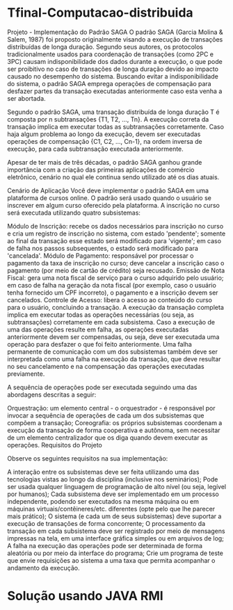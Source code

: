 # Tfinal-Computacao-distribuida

Projeto - Implementação do Padrão SAGA
O padrão SAGA (Garcia Molina & Salem, 1987) foi proposto originalmente visando a execução de transações distribuídas de longa duração. Segundo seus autores, os protocolos tradicionalmente usados para coordenação de transações (como 2PC e 3PC) causam indisponibilidade dos dados durante a execução, o que pode ser proibitivo no caso de transações de longa duração devido ao impacto causado no desempenho do sistema. Buscando evitar a indisponibilidade do sistema, o padrão SAGA emprega operações de compensação para desfazer partes da transação executadas anteriormente caso esta venha a ser abortada.

Segundo o padrão SAGA, uma transação distribuída de longa duração T é composta por n subtransações {T1, T2, ..., Tn}. A execução correta da transação implica em executar todas as subtransações corretamente. Caso haja algum problema ao longo da execução, devem ser executadas operações de compensação {C1, C2, ..., Cn-1}, na ordem inversa de execução, para cada subtransação executada anteriormente. 

Apesar de ter mais de três décadas, o padrão SAGA ganhou grande importância com a criação das primeiras aplicações de comércio eletrônico, cenário no qual ele continua sendo utilizado até os dias atuais. 

Cenário de Aplicação
Você deve implementar o padrão SAGA em uma plataforma de cursos online. O padrão será usado quando o usuário se inscrever em algum curso oferecido pela plataforma. A inscrição no curso será executada utilizando quatro subsistemas:

Módulo de Inscrição: recebe os dados necessários para inscrição no curso e cria um registro de inscrição no sistema, com estado 'pendente'; somente ao final da transação esse estado será modificado para 'vigente'; em caso de falha nos passos subsequentes, o estado será modificado para 'cancelada'. 
Módulo de Pagamento: responsável por processar o pagamento da taxa de inscrição no curso; deve cancelar a inscrição caso o pagamento (por meio de cartão de crédito) seja recusado. 
Emissão de Nota Fiscal: gera uma nota fiscal de serviço para o curso adquirido pelo usuário; em caso de falha na geração da nota fiscal (por exemplo, caso o usuário tenha fornecido um CPF incorreto), o pagamento e a inscrição devem ser cancelados. 
Controle de Acesso: libera o acesso ao conteúdo do curso para o usuário, concluindo a transação.
A execução da transação completa implica  em executar todas as operações necessárias (ou seja, as subtransações) corretamente em cada subsistema. Caso a execução de uma das operações resulte em falha, as operações executadas anteriormente devem ser compensadas, ou seja, deve ser executada uma operação para desfazer o que foi feito anteriormente. Uma falha permanente de comunicação com um dos subsistemas também deve ser interpretada como uma falha na execução da transação, que deve resultar no seu cancelamento e na compensação das operações executadas previamente. 

A sequência de operações pode ser executada seguindo uma das abordagens descritas a seguir:

Orquestração: um elemento central - o orquestrador - é responsável por invocar a sequência de operações de cada um dos subsistemas que compõem a transação;
Coreografia: os próprios subsistemas coordenam a execução da transação de forma cooperativa e autônoma, sem necessitar de um elemento centralizador que os diga quando devem executar as operações. 
Requisitos do Projeto

Observe os seguintes requisitos na sua implementação:

A interação entre os subsistemas deve ser feita utilizando uma das tecnologias vistas ao longo da disciplina (inclusive nos seminários);
Pode ser usada qualquer linguagem de programação de alto nível (ou seja, legível por humanos); 
Cada subsistema deve ser implementado em um processo independente, podendo ser executados na mesma máquina ou em máquinas virtuais/contêineres/etc. diferentes (opte pelo que lhe parecer mais prático);
O sistema (e cada um de seus subsistemas) deve suportar a execução de transações de forma concorrente;
O processamento da transação em cada subsistema deve ser registrado por meio de mensagens impressas na tela, em uma interface gráfica simples ou em arquivos de log;
A falha na execução das operações pode ser determinada de forma aleatória ou por meio da interface do programa;
Crie um programa de teste que envie requisições ao sistema a uma taxa que permita acompanhar o andamento da execução.

# Solução usando JAVA RMI 

